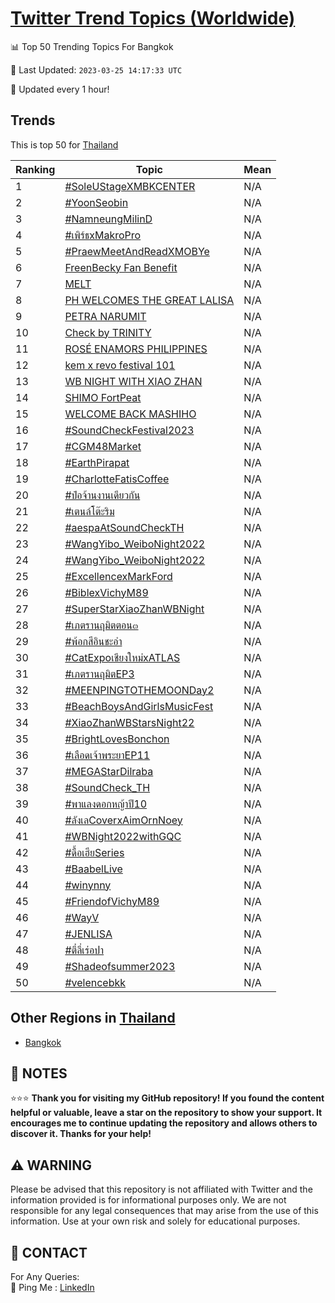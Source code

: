 [Twitter Trend Topics (Worldwide)](https://github.com/ErcinDedeoglu/Twitter-Trend-Topics)
==========


📊 Top 50 Trending Topics For Bangkok

📆 Last Updated: `2023-03-25 14:17:33 UTC`

🔧 Updated every 1 hour!


## Trends

This is top 50 for [Thailand](</Thailand>)

| Ranking | Topic | Mean |
| ------- | ------------ | ------------ |
| 1 | [#SoleUStageXMBKCENTER](http://twitter.com/search?q=%23SoleUStageXMBKCENTER) | N/A |
| 2 | [#YoonSeobin](http://twitter.com/search?q=%23YoonSeobin) | N/A |
| 3 | [#NamneungMilinD](http://twitter.com/search?q=%23NamneungMilinD) | N/A |
| 4 | [#เพิร์ธxMakroPro](http://twitter.com/search?q=%23%e0%b9%80%e0%b8%9e%e0%b8%b4%e0%b8%a3%e0%b9%8c%e0%b8%98xMakroPro) | N/A |
| 5 | [#PraewMeetAndReadXMOBYe](http://twitter.com/search?q=%23PraewMeetAndReadXMOBYe) | N/A |
| 6 | [FreenBecky Fan Benefit](http://twitter.com/search?q=FreenBecky+Fan+Benefit) | N/A |
| 7 | [MELT](http://twitter.com/search?q=MELT) | N/A |
| 8 | [PH WELCOMES THE GREAT LALISA](http://twitter.com/search?q=PH+WELCOMES+THE+GREAT+LALISA) | N/A |
| 9 | [PETRA NARUMIT](http://twitter.com/search?q=PETRA+NARUMIT) | N/A |
| 10 | [Check by TRINITY](http://twitter.com/search?q=Check+by+TRINITY) | N/A |
| 11 | [ROSÉ ENAMORS PHILIPPINES](http://twitter.com/search?q=ROS%c3%89+ENAMORS+PHILIPPINES) | N/A |
| 12 | [kem x revo festival 101](http://twitter.com/search?q=kem+x+revo+festival+101) | N/A |
| 13 | [WB NIGHT WITH XIAO ZHAN](http://twitter.com/search?q=WB+NIGHT+WITH+XIAO+ZHAN) | N/A |
| 14 | [SHIMO FortPeat](http://twitter.com/search?q=SHIMO+FortPeat) | N/A |
| 15 | [WELCOME BACK MASHIHO](http://twitter.com/search?q=WELCOME+BACK+MASHIHO) | N/A |
| 16 | [#SoundCheckFestival2023](http://twitter.com/search?q=%23SoundCheckFestival2023) | N/A |
| 17 | [#CGM48Market](http://twitter.com/search?q=%23CGM48Market) | N/A |
| 18 | [#EarthPirapat](http://twitter.com/search?q=%23EarthPirapat) | N/A |
| 19 | [#CharlotteFatisCoffee](http://twitter.com/search?q=%23CharlotteFatisCoffee) | N/A |
| 20 | [#ป๋อจ้านงานเดียวกัน](http://twitter.com/search?q=%23%e0%b8%9b%e0%b9%8b%e0%b8%ad%e0%b8%88%e0%b9%89%e0%b8%b2%e0%b8%99%e0%b8%87%e0%b8%b2%e0%b8%99%e0%b9%80%e0%b8%94%e0%b8%b5%e0%b8%a2%e0%b8%a7%e0%b8%81%e0%b8%b1%e0%b8%99) | N/A |
| 21 | [#เตนล์โต๊ะริม](http://twitter.com/search?q=%23%e0%b9%80%e0%b8%95%e0%b8%99%e0%b8%a5%e0%b9%8c%e0%b9%82%e0%b8%95%e0%b9%8a%e0%b8%b0%e0%b8%a3%e0%b8%b4%e0%b8%a1) | N/A |
| 22 | [#aespaAtSoundCheckTH](http://twitter.com/search?q=%23aespaAtSoundCheckTH) | N/A |
| 23 | [#WangYibo_WeiboNight2022](http://twitter.com/search?q=%23WangYibo_WeiboNight2022) | N/A |
| 24 | [#WangYibo_WeiboNight2022](http://twitter.com/search?q=%23WangYibo_WeiboNight2022) | N/A |
| 25 | [#ExcellencexMarkFord](http://twitter.com/search?q=%23ExcellencexMarkFord) | N/A |
| 26 | [#BiblexVichyM89](http://twitter.com/search?q=%23BiblexVichyM89) | N/A |
| 27 | [#SuperStarXiaoZhanWBNight](http://twitter.com/search?q=%23SuperStarXiaoZhanWBNight) | N/A |
| 28 | [#เภตรานฤมิตตอน๓](http://twitter.com/search?q=%23%e0%b9%80%e0%b8%a0%e0%b8%95%e0%b8%a3%e0%b8%b2%e0%b8%99%e0%b8%a4%e0%b8%a1%e0%b8%b4%e0%b8%95%e0%b8%95%e0%b8%ad%e0%b8%99%e0%b9%93) | N/A |
| 29 | [#พ้อกสีอินชะอํา](http://twitter.com/search?q=%23%e0%b8%9e%e0%b9%89%e0%b8%ad%e0%b8%81%e0%b8%aa%e0%b8%b5%e0%b8%ad%e0%b8%b4%e0%b8%99%e0%b8%8a%e0%b8%b0%e0%b8%ad%e0%b9%8d%e0%b8%b2) | N/A |
| 30 | [#CatExpoเชียงใหม่xATLAS](http://twitter.com/search?q=%23CatExpo%e0%b9%80%e0%b8%8a%e0%b8%b5%e0%b8%a2%e0%b8%87%e0%b9%83%e0%b8%ab%e0%b8%a1%e0%b9%88xATLAS) | N/A |
| 31 | [#เภตรานฤมิตEP3](http://twitter.com/search?q=%23%e0%b9%80%e0%b8%a0%e0%b8%95%e0%b8%a3%e0%b8%b2%e0%b8%99%e0%b8%a4%e0%b8%a1%e0%b8%b4%e0%b8%95EP3) | N/A |
| 32 | [#MEENPINGTOTHEMOONDay2](http://twitter.com/search?q=%23MEENPINGTOTHEMOONDay2) | N/A |
| 33 | [#BeachBoysAndGirlsMusicFest](http://twitter.com/search?q=%23BeachBoysAndGirlsMusicFest) | N/A |
| 34 | [#XiaoZhanWBStarsNight22](http://twitter.com/search?q=%23XiaoZhanWBStarsNight22) | N/A |
| 35 | [#BrightLovesBonchon](http://twitter.com/search?q=%23BrightLovesBonchon) | N/A |
| 36 | [#เลือดเจ้าพระยาEP11](http://twitter.com/search?q=%23%e0%b9%80%e0%b8%a5%e0%b8%b7%e0%b8%ad%e0%b8%94%e0%b9%80%e0%b8%88%e0%b9%89%e0%b8%b2%e0%b8%9e%e0%b8%a3%e0%b8%b0%e0%b8%a2%e0%b8%b2EP11) | N/A |
| 37 | [#MEGAStarDilraba](http://twitter.com/search?q=%23MEGAStarDilraba) | N/A |
| 38 | [#SoundCheck_TH](http://twitter.com/search?q=%23SoundCheck_TH) | N/A |
| 39 | [#พาแลงดอกหญ้าปี10](http://twitter.com/search?q=%23%e0%b8%9e%e0%b8%b2%e0%b9%81%e0%b8%a5%e0%b8%87%e0%b8%94%e0%b8%ad%e0%b8%81%e0%b8%ab%e0%b8%8d%e0%b9%89%e0%b8%b2%e0%b8%9b%e0%b8%b510) | N/A |
| 40 | [#ลังเลCoverxAimOrnNoey](http://twitter.com/search?q=%23%e0%b8%a5%e0%b8%b1%e0%b8%87%e0%b9%80%e0%b8%a5CoverxAimOrnNoey) | N/A |
| 41 | [#WBNight2022withGQC](http://twitter.com/search?q=%23WBNight2022withGQC) | N/A |
| 42 | [#ดื้อเฮียSeries](http://twitter.com/search?q=%23%e0%b8%94%e0%b8%b7%e0%b9%89%e0%b8%ad%e0%b9%80%e0%b8%ae%e0%b8%b5%e0%b8%a2Series) | N/A |
| 43 | [#BaabelLive](http://twitter.com/search?q=%23BaabelLive) | N/A |
| 44 | [#winynny](http://twitter.com/search?q=%23winynny) | N/A |
| 45 | [#FriendofVichyM89](http://twitter.com/search?q=%23FriendofVichyM89) | N/A |
| 46 | [#WayV](http://twitter.com/search?q=%23WayV) | N/A |
| 47 | [#JENLISA](http://twitter.com/search?q=%23JENLISA) | N/A |
| 48 | [#ตี๋ลี่เร่อปา](http://twitter.com/search?q=%23%e0%b8%95%e0%b8%b5%e0%b9%8b%e0%b8%a5%e0%b8%b5%e0%b9%88%e0%b9%80%e0%b8%a3%e0%b9%88%e0%b8%ad%e0%b8%9b%e0%b8%b2) | N/A |
| 49 | [#Shadeofsummer2023](http://twitter.com/search?q=%23Shadeofsummer2023) | N/A |
| 50 | [#velencebkk](http://twitter.com/search?q=%23velencebkk) | N/A |



## Other Regions in [Thailand](</Thailand>)

* [Bangkok](</Thailand/Bangkok.md>)



## 📝 NOTES

⭐⭐⭐ **Thank you for visiting my GitHub repository! If you found the content helpful or valuable, leave a star on the repository to show your support. It encourages me to continue updating the repository and allows others to discover it. Thanks for your help!**


## ⚠️ WARNING

Please be advised that this repository is not affiliated with Twitter and the information provided is for informational purposes only. We are not responsible for any legal consequences that may arise from the use of this information. Use at your own risk and solely for educational purposes.


## 📨 CONTACT

 For Any Queries:  
            🏓 Ping Me : [LinkedIn](https://www.linkedin.com/in/ercindedeoglu/)
